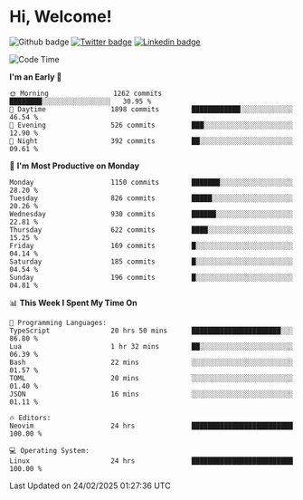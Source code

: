   # Hi, Welcome!
  ![Github badge](https://img.shields.io/github/followers/kraken-afk.svg?style=social&label=Follow&maxAge=2592000)
  [![Twitter badge](https://img.shields.io/badge/-Twitter-00acee?style=flat-square&logo=Twitter&logoColor=white)](https://twitter.com/trshppl)
  [![Linkedin badge](https://img.shields.io/badge/LinkedIn-0077B5?style=flat-square&logo=linkedin&logoColor=white)](https://www.linkedin.com/in/noveanrer)
<!--START_SECTION:waka-->
![Code Time](http://img.shields.io/badge/Code%20Time-816%20hrs%2034%20mins-blue)

**I'm an Early 🐤** 

```text
🌞 Morning                1262 commits        ████████░░░░░░░░░░░░░░░░░   30.95 % 
🌆 Daytime                1898 commits        ████████████░░░░░░░░░░░░░   46.54 % 
🌃 Evening                526 commits         ███░░░░░░░░░░░░░░░░░░░░░░   12.90 % 
🌙 Night                  392 commits         ██░░░░░░░░░░░░░░░░░░░░░░░   09.61 % 
```
📅 **I'm Most Productive on Monday** 

```text
Monday                   1150 commits        ███████░░░░░░░░░░░░░░░░░░   28.20 % 
Tuesday                  826 commits         █████░░░░░░░░░░░░░░░░░░░░   20.26 % 
Wednesday                930 commits         ██████░░░░░░░░░░░░░░░░░░░   22.81 % 
Thursday                 622 commits         ████░░░░░░░░░░░░░░░░░░░░░   15.25 % 
Friday                   169 commits         █░░░░░░░░░░░░░░░░░░░░░░░░   04.14 % 
Saturday                 185 commits         █░░░░░░░░░░░░░░░░░░░░░░░░   04.54 % 
Sunday                   196 commits         █░░░░░░░░░░░░░░░░░░░░░░░░   04.81 % 
```


📊 **This Week I Spent My Time On** 

```text
💬 Programming Languages: 
TypeScript               20 hrs 50 mins      ██████████████████████░░░   86.80 % 
Lua                      1 hr 32 mins        ██░░░░░░░░░░░░░░░░░░░░░░░   06.39 % 
Bash                     22 mins             ░░░░░░░░░░░░░░░░░░░░░░░░░   01.57 % 
TOML                     20 mins             ░░░░░░░░░░░░░░░░░░░░░░░░░   01.40 % 
JSON                     16 mins             ░░░░░░░░░░░░░░░░░░░░░░░░░   01.11 % 

🔥 Editors: 
Neovim                   24 hrs              █████████████████████████   100.00 % 

💻 Operating System: 
Linux                    24 hrs              █████████████████████████   100.00 % 
```


 Last Updated on 24/02/2025 01:27:36 UTC
<!--END_SECTION:waka-->
